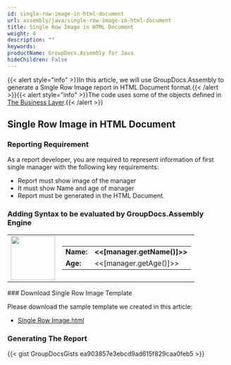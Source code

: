 ```yaml
---
id: single-row-image-in-html-document
url: assembly/java/single-row-image-in-html-document
title: Single Row Image in HTML Document
weight: 4
description: ""
keywords: 
productName: GroupDocs.Assembly for Java
hideChildren: False
---
```

{{< alert style="info" >}}In this article, we will use GroupDocs.Assembly to generate a Single Row Image report in HTML Document format.{{< /alert >}}{{< alert style="info" >}}The code uses some of the objects defined in [The Business Layer](https://docs.groupdocs.com/assembly/java/the-business-layer/).{{< /alert >}}

## Single Row Image in HTML Document

### Reporting Requirement

As a report developer, you are required to represent information of first single manager with the following key requirements:

*   Report must show image of the manager
*   It must show Name and age of manager
*   Report must be generated in the HTML Document.

### Adding Syntax to be evaluated by GroupDocs.Assembly Engine

<table><tbody><tr><td><img height="100" width="100" src="data:image/jpeg;base64,<<[FileUtil.getBytesAsBase64(manager.getPhoto())]>>"></td><td><table><tbody><tr><td><b>Name:</b></td><td><b>&lt;&lt;[manager.getName()]&gt;&gt;</b></td></tr><tr><td><b>Age:</b></td><td>&lt;&lt;[manager.getAge()]&gt;&gt;</td></tr></tbody></table></td></tr></tbody></table>
### Download Single Row Image Template

Please download the sample template we created in this article:

*   [Single Row Image.html](https://github.com/groupdocs-assembly/GroupDocs.Assembly-for-Java/blob/master/Examples/GroupDocs.Assembly.Examples.Java/Data/Storage/Html%20Templates/Single%20Row.html?raw=true)

### Generating The Report

{{< gist GroupDocsGists ea903857e3ebcd9ad615f829caa0feb5 >}}


